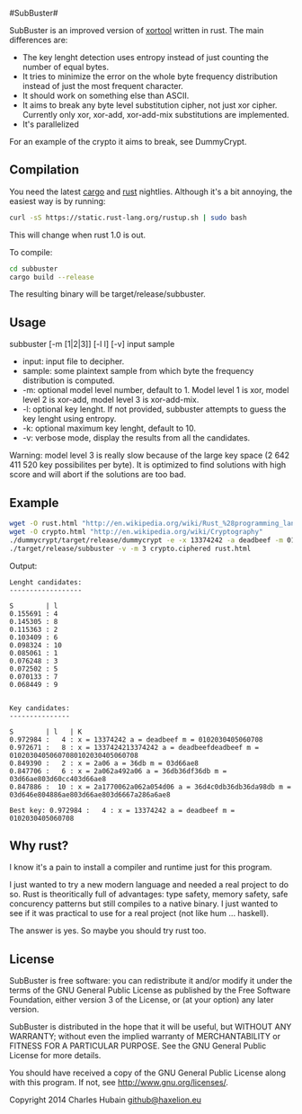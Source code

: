 #SubBuster#

SubBuster is an improved version of 
[xortool](https://github.com/hellman/xortool) written in rust. The main 
differences are:

* The key lenght detection uses entropy instead of just counting the number of 
equal bytes.
* It tries to minimize the error on the whole byte frequency distribution 
instead of just the most frequent character.
* It should work on something else than ASCII.
* It aims to break any byte level substitution cipher, not just xor cipher. 
Currently only xor, xor-add, xor-add-mix substitutions are implemented.
* It's parallelized

For an example of the crypto it aims to break, see DummyCrypt.

## Compilation ##

You need the latest [cargo](https://crates.io) and 
[rust](http://www.rust-lang.org/) nightlies. Although it's a bit annoying, the 
easiest way is by running:

```sh
curl -sS https://static.rust-lang.org/rustup.sh | sudo bash
```

This will change when rust 1.0 is out.

To compile:

```sh
cd subbuster
cargo build --release
```

The resulting binary will be target/release/subbuster.
 
## Usage ##

subbuster [-m [1|2|3]] [-l l] [-v] input sample

* input: input file to decipher.
* sample: some plaintext sample from which byte the frequency distribution is 
computed.
* -m: optional model level number, default to 1. Model level 1 is xor, model 
level 2 is xor-add, model level 3 is xor-add-mix.
* -l: optional key lenght. If not provided, subbuster attempts to guess the key 
lenght using entropy.
* -k: optional maximum key lenght, default to 10.
* -v: verbose mode, display the results from all the candidates.

Warning: model level 3 is really slow because of the large key space 
(2 642 411 520 key possibilites per byte). It is optimized to find solutions
with high score and will abort if the solutions are too bad. 

## Example ##

```sh
wget -O rust.html "http://en.wikipedia.org/wiki/Rust_%28programming_language%29"
wget -O crypto.html "http://en.wikipedia.org/wiki/Cryptography"
./dummycrypt/target/release/dummycrypt -e -x 13374242 -a deadbeef -m 0102030405060708 crypto.html crypto.ciphered
./target/release/subbuster -v -m 3 crypto.ciphered rust.html 
```

Output:

```raw
Lenght candidates: 
------------------

S        | l
0.155691 : 4
0.145305 : 8
0.115363 : 2
0.103409 : 6
0.098324 : 10
0.085061 : 1
0.076248 : 3
0.072502 : 5
0.070133 : 7
0.068449 : 9


Key candidates:
---------------

S        | l   | K
0.972984 :   4 : x = 13374242 a = deadbeef m = 0102030405060708
0.972671 :   8 : x = 1337424213374242 a = deadbeefdeadbeef m = 01020304050607080102030405060708
0.849390 :   2 : x = 2a06 a = 36db m = 03d66ae8
0.847706 :   6 : x = 2a062a492a06 a = 36db36df36db m = 03d66ae803d60cc403d66ae8
0.847886 :  10 : x = 2a1770062a062a054d06 a = 36d4c0db36db36da98db m = 03d646e804886ae803d66ae803d6667a286a6ae8

Best key: 0.972984 :   4 : x = 13374242 a = deadbeef m = 0102030405060708
```

## Why rust? ##

I know it's a pain to install a compiler and runtime just for this program.

I just wanted to try a new modern language and needed a real project to do so. 
Rust is theoritically full of advantages: type safety, memory safety, safe 
concurency patterns but still compiles to a native binary. I just wanted to 
see if it was practical to use for a real project (not like hum ... haskell).

The answer is yes. So maybe you should try rust too.

## License ##

SubBuster is free software: you can redistribute it and/or modify
it under the terms of the GNU General Public License as published by
the Free Software Foundation, either version 3 of the License, or
(at your option) any later version.

SubBuster is distributed in the hope that it will be useful,
but WITHOUT ANY WARRANTY; without even the implied warranty of
MERCHANTABILITY or FITNESS FOR A PARTICULAR PURPOSE.  See the
GNU General Public License for more details.

You should have received a copy of the GNU General Public License
along with this program.  If not, see <http://www.gnu.org/licenses/>.

Copyright 2014 Charles Hubain <github@haxelion.eu>
